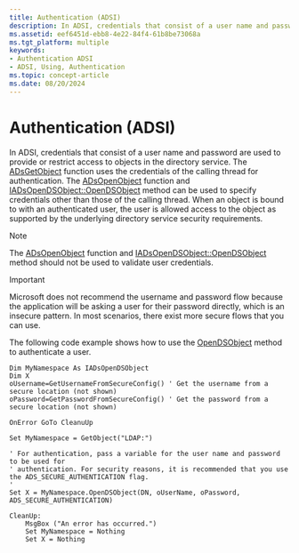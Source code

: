 ```yaml
---
title: Authentication (ADSI)
description: In ADSI, credentials that consist of a user name and password are used to provide or restrict access to objects in the directory service.
ms.assetid: eef6451d-ebb8-4e22-84f4-61b8be73068a
ms.tgt_platform: multiple
keywords:
- Authentication ADSI
- ADSI, Using, Authentication
ms.topic: concept-article
ms.date: 08/20/2024
---
```


# Authentication (ADSI)

In ADSI, credentials that consist of a user name and password are used to provide or restrict access to objects in the directory service. The [ADsGetObject](/windows/win32/api/Adshlp/nf-adshlp-adsgetobject) function uses the credentials of the calling thread for authentication. The [ADsOpenObject](/windows/win32/api/Adshlp/nf-adshlp-adsopenobject) function and [IADsOpenDSObject::OpenDSObject](/windows/win32/api/Iads/nf-iads-iadsopendsobject-opendsobject) method can be used to specify credentials other than those of the calling thread. When an object is bound to with an authenticated user, the user is allowed access to the object as supported by the underlying directory service security requirements.

> [!NOTE]
> The [ADsOpenObject](/windows/win32/api/Adshlp/nf-adshlp-adsopenobject) function and [IADsOpenDSObject::OpenDSObject](/windows/win32/api/Iads/nf-iads-iadsopendsobject-opendsobject) method should not be used to validate user credentials.

> [!IMPORTANT]
> Microsoft does not recommend the username and password flow because the application will be asking a user for their password directly, which is an insecure pattern. In most scenarios, there exist more secure flows that you can use.

The following code example shows how to use the [OpenDSObject](/windows/win32/api/Iads/nf-iads-iadsopendsobject-opendsobject) method to authenticate a user.

```VB
Dim MyNamespace As IADsOpenDSObject
Dim X
oUsername=GetUsernameFromSecureConfig() ' Get the username from a secure location (not shown)
oPassword=GetPasswordFromSecureConfig() ' Get the password from a secure location (not shown)

OnError GoTo CleanuUp
 
Set MyNamespace = GetObject("LDAP:")

' For authentication, pass a variable for the user name and password to be used for 
' authentication. For security reasons, it is recommended that you use the ADS_SECURE_AUTHENTICATION flag.
' 
Set X = MyNamespace.OpenDSObject(DN, oUserName, oPassword, ADS_SECURE_AUTHENTICATION)     

CleanUp:
    MsgBox ("An error has occurred.")
    Set MyNamespace = Nothing
    Set X = Nothing
```

